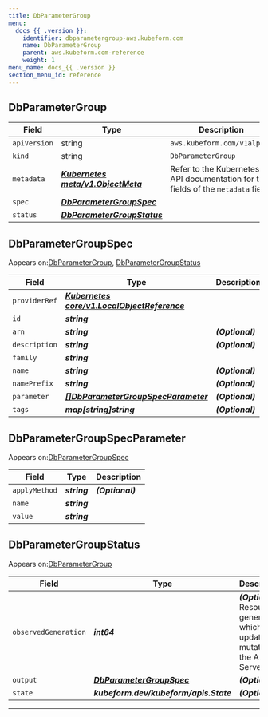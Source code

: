 ```yaml
---
title: DbParameterGroup
menu:
  docs_{{ .version }}:
    identifier: dbparametergroup-aws.kubeform.com
    name: DbParameterGroup
    parent: aws.kubeform.com-reference
    weight: 1
menu_name: docs_{{ .version }}
section_menu_id: reference
---
```


## DbParameterGroup
| Field | Type | Description |
| ------ | ----- | ----------- |
| `apiVersion` | string | `aws.kubeform.com/v1alpha1` |
|    `kind` | string | `DbParameterGroup` |
| `metadata` | ***[Kubernetes meta/v1.ObjectMeta](https://kubernetes.io/docs/reference/generated/kubernetes-api/v1.13/#objectmeta-v1-meta)***|Refer to the Kubernetes API documentation for the fields of the `metadata` field.|
| `spec` | ***[DbParameterGroupSpec](#DbParameterGroupSpec)***||
| `status` | ***[DbParameterGroupStatus](#DbParameterGroupStatus)***||
## DbParameterGroupSpec

Appears on:[DbParameterGroup](#DbParameterGroup), [DbParameterGroupStatus](#DbParameterGroupStatus)

| Field | Type | Description |
| ------ | ----- | ----------- |
| `providerRef` | ***[Kubernetes core/v1.LocalObjectReference](https://kubernetes.io/docs/reference/generated/kubernetes-api/v1.13/#localobjectreference-v1-core)***||
| `id` | ***string***||
| `arn` | ***string***| ***(Optional)*** |
| `description` | ***string***| ***(Optional)*** |
| `family` | ***string***||
| `name` | ***string***| ***(Optional)*** |
| `namePrefix` | ***string***| ***(Optional)*** |
| `parameter` | ***[[]DbParameterGroupSpecParameter](#DbParameterGroupSpecParameter)***| ***(Optional)*** |
| `tags` | ***map[string]string***| ***(Optional)*** |
## DbParameterGroupSpecParameter

Appears on:[DbParameterGroupSpec](#DbParameterGroupSpec)

| Field | Type | Description |
| ------ | ----- | ----------- |
| `applyMethod` | ***string***| ***(Optional)*** |
| `name` | ***string***||
| `value` | ***string***||
## DbParameterGroupStatus

Appears on:[DbParameterGroup](#DbParameterGroup)

| Field | Type | Description |
| ------ | ----- | ----------- |
| `observedGeneration` | ***int64***| ***(Optional)*** Resource generation, which is updated on mutation by the API Server.|
| `output` | ***[DbParameterGroupSpec](#DbParameterGroupSpec)***| ***(Optional)*** |
| `state` | ***kubeform.dev/kubeform/apis.State***| ***(Optional)*** |
---
